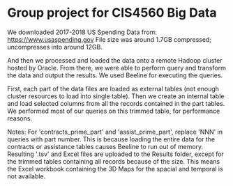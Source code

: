 # Group project for CIS4560 Big Data

We downloaded 2017-2018 US Spending Data from:
https://www.usaspending.gov
File size was around 1.7GB compressed; uncompresses into around 12GB.

And then we processed and loaded the data onto a remote Hadoop cluster hosted by Oracle.
From there, we were able to perform query and transform the data and output the results.
We used Beeline for executing the queries.

First, each part of the data files are loaded as external tables (not enough cluster resources to load into single table).
Then we create an internal table and load selected columns from all the records contained in the part tables.
We performed most of our queries on this trimmed table, for performance reasons.

Notes:
For 'contracts_prime_part' and 'assist_prime_part', replace 'NNN' in queries with part number.
This is because loading the entire data for the contracts or assistance tables causes Beeline to run out of memory.
Resulting '.tsv' and Excel files are uploaded to the Results folder, except for the trimmed tables containing all records because of the size. This means the Excel workbook containing the 3D Maps for the spacial and temporal is not available.
